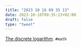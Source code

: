 ```yaml
---
title: "2023 10 16 09 35 13"
date: 2023-10-16T09:35:13+02:00
draft: false
type: "tweet"
---
```


[The discrete logarithm](https://blog.plover.com/2024/10/15/#irish-logarithm-3). `#math`
